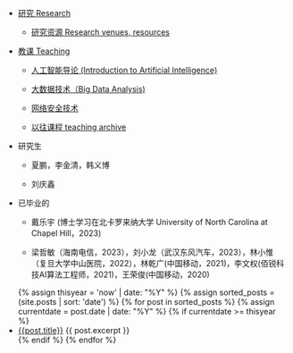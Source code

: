 * [研究 Research](/research)
  * [研究资源 Research venues, resources](/research/venues.html)
* [教课 Teaching](/teaching)
  * [人工智能导论 (Introduction to Artificial Intelligence)](/teaching/AI)
  * [大数据技术（Big Data Analysis)](/teaching/big-data)
  * [网络安全技术](/teaching/network-security)

  * [以往课程 teaching archive](/teaching)
  
* 研究生

  * 夏鹏，李金清，韩义博
  
  * 刘庆鑫

* 已毕业的

  * 戴乐宇 (博士学习在北卡罗来纳大学 University of North Carolina at Chapel Hill，2023)
  
  * 梁哲敏（海南电信，2023），刘小龙（武汉东风汽车，2023），林小惟（复旦大学中山医院，2022），林乾广(中国移动，2021)，李文权(佰锐科技AI算法工程师，2021)，王荣俊(中国移动，2020)

<ul>
<!--**新消息**: -->
  {% assign thisyear = 'now' | date: "%Y" %}
  {% assign sorted_posts = (site.posts | sort: 'date') %}
  {% for post in sorted_posts %}
  {% assign currentdate = post.date | date: "%Y" %}
  {% if currentdate >= thisyear %}
  <li>
    <a href="{{ post.url }}">{{post.title}}</a>
    {{ post.excerpt }}
  </li>
  {% endif %}
  {% endfor %}
</ul>

